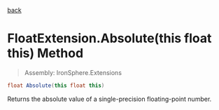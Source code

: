﻿

[back](/IronSphere.Extensions/types/FloatExtension)

# FloatExtension.Absolute(this float this) Method

> Assembly: IronSphere.Extensions

```csharp
float Absolute(this float this)
```

Returns the absolute value of a single-precision floating-point number.

 